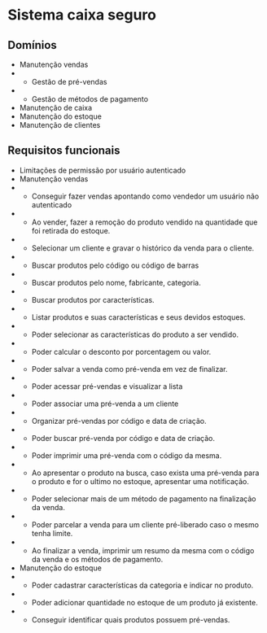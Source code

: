 # Sistema caixa seguro

## Domínios

- Manutenção vendas
- - Gestão de pré-vendas
- - Gestão de métodos de pagamento
- Manutenção de caixa
- Manutenção do estoque
- Manutenção de clientes

## Requisitos funcionais

- Limitações de permissão por usuário autenticado
- Manutenção vendas
- - Conseguir fazer vendas apontando como vendedor um usuário não autenticado
- - Ao vender, fazer a remoção do produto vendido na quantidade que foi retirada do estoque.
- - Selecionar um cliente e gravar o histórico da venda para o cliente.
- - Buscar produtos pelo código ou código de barras
- - Buscar produtos pelo nome, fabricante, categoria.
- - Buscar produtos por características.
- - Listar produtos e suas características e seus devidos estoques.
- - Poder selecionar as características do produto a ser vendido.
- - Poder calcular o desconto por porcentagem ou valor.
- - Poder salvar a venda como pré-venda em vez de finalizar.
- - Poder acessar pré-vendas e visualizar a lista
- - Poder associar uma pré-venda a um cliente
- - Organizar pré-vendas por código e data de criação.
- - Poder buscar pré-venda por código e data de criação.
- - Poder imprimir uma pré-venda com o código da mesma.
- - Ao apresentar o produto na busca, caso exista uma pré-venda para o produto e for o ultimo no estoque, apresentar uma notificação.
- - Poder selecionar mais de um método de pagamento na finalização da venda.
- - Poder parcelar a venda para um cliente pré-liberado caso o mesmo tenha limite.
- - Ao finalizar a venda, imprimir um resumo da mesma com o código da venda e os métodos de pagamento.
- Manutenção do estoque
- - Poder cadastrar características da categoria e indicar no produto.
- - Poder adicionar quantidade no estoque de um produto já existente.
- - Conseguir identificar quais produtos possuem pré-vendas.
